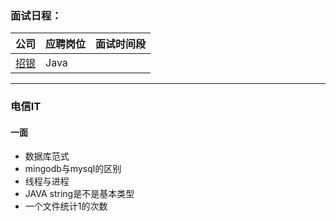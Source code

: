 ### **面试日程：** 

| 公司 | 应聘岗位 |面试时间段 |
| :------------- |:-------------|:-------------|
|[招银](#zhaoyin) | Java | |

----
### <a id="zhaoyin"> 电信IT </a>
#### 一面

- 数据库范式
- mingodb与mysql的区别
- 线程与进程
- JAVA string是不是基本类型
- 一个文件统计1的次数